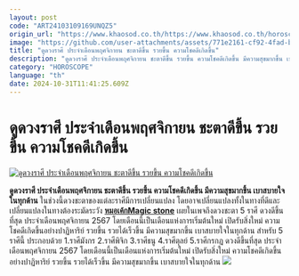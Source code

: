 ```yaml
---
layout: post
code: "ART24103109169UNQZ5"
origin_url: "https://www.khaosod.co.th/https://www.khaosod.co.th/horoscope/news_9483199"
image: "https://github.com/user-attachments/assets/771e2161-cf92-4fad-b117-a9f78a734f4b"
title: "ดูดวงราศี ประจำเดือนพฤศจิกายน ชะตาดีขึ้น รวยขึ้น ความโชคดีเกิดขึ้น"
description: "ดูดวงราศี ประจำเดือนพฤศจิกายน ชะตาดีขึ้น รวยขึ้น ความโชคดีเกิดขึ้น มีความสุขมากขึ้น เบาสบายใจในทุกด้าน"
category: "HOROSCOPE"
language: "th"
date: 2024-10-31T11:41:25.609Z
---
```


# ดูดวงราศี ประจำเดือนพฤศจิกายน ชะตาดีขึ้น รวยขึ้น ความโชคดีเกิดขึ้น

[![ดูดวงราศี ประจำเดือนพฤศจิกายน ชะตาดีขึ้น รวยขึ้น ความโชคดีเกิดขึ้น](https://www.khaosod.co.th/wpapp/uploads/2024/10/Horoscope548-3.jpg "ดูดวงราศี ประจำเดือนพฤศจิกายน ชะตาดีขึ้น รวยขึ้น ความโชคดีเกิดขึ้น")](https://www.khaosod.co.th/wpapp/uploads/2024/10/Horoscope548-3.jpg)

**ดูดวงราศี ประจำเดือนพฤศจิกายน ชะตาดีขึ้น รวยขึ้น ความโชคดีเกิดขึ้น มีความสุขมากขึ้น เบาสบายใจในทุกด้าน**
ในช่วงนี้ดวงชะตาของแต่ละราศีมีการเปลี่ยนแปลง โดยอาจเปลี่ยนแปลงทั้งในทางที่ดีและเปลี่ยนแปลงในทางต้องระมัดระวัง
[**หมอเค้กMagic stone**](https://www.facebook.com/profile.php?id=100051797958603) เผยในเพจถึงดวงชะตา 5 ราศี ดวงดีขึ้นที่สุด ประจำเดือนพฤศจิกายน 2567 โดยเดือนนี้เป็นเดือนแห่งการเริ่มต้นใหม่ เปิดรับสิ่งใหม่ ความโชคดีเกิดขึ้นอย่างปาฏิหาริย์ รวยขึ้น รวยได้เร็วขึ้น มีความสุขมากขึ้น เบาสบายใจในทุกด้าน
สำหรับ 5 ราศีนี้ ประกอบด้วย 1.ราศีมังกร 2.ราศีพิจิก 3.ราศีธนู 4.ราศีตุลย์ 5.ราศีกรกฎ ดวงดีขึ้นที่สุด ประจำเดือนพฤศจิกายน 2567
โดยเดือนนี้เป็นเดือนแห่งการเริ่มต้นใหม่ เปิดรับสิ่งใหม่ ความโชคดีเกิดขึ้นอย่างปาฏิหาริย์ รวยขึ้น รวยได้เร็วขึ้น มีความสุขมากขึ้น เบาสบายใจในทุกด้าน
[![](https://www.khaosod.co.th/wpapp/uploads/2024/10/Horoscope548-2.jpg)](https://www.khaosod.co.th/wpapp/uploads/2024/10/Horoscope548-2.jpg)